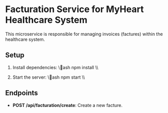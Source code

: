 # Facturation Service for MyHeart Healthcare System

This microservice is responsible for managing invoices (factures) within the healthcare system.

## Setup

1. Install dependencies:
   \\\ash
   npm install
   \\\

2. Start the server:
   \\\ash
   npm start
   \\\

## Endpoints

- **POST /api/facturation/create**: Create a new facture.

